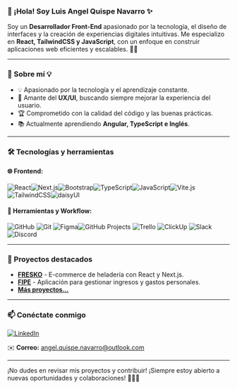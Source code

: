### 👋 ¡Hola! Soy Luis Angel Quispe Navarro ✨

Soy un **Desarrollador Front-End** apasionado por la tecnología, el diseño de interfaces y la creación de experiencias digitales intuitivas. Me especializo en **React, TailwindCSS y JavaScript**, con un enfoque en construir aplicaciones web eficientes y escalables. 🚀✨

---

### 🚀 Sobre mí 💡
- 💡 Apasionado por la tecnología y el aprendizaje constante.
- 🎨 Amante del **UX/UI**, buscando siempre mejorar la experiencia del usuario.
- 🏆 Comprometido con la calidad del código y las buenas prácticas.
- 📚 Actualmente aprendiendo **Angular, TypeScript e Inglés**.

---

### 🛠️ Tecnologías y herramientas

#### 🌐 Frontend:
![React](https://img.shields.io/badge/React-20232A?style=for-the-badge&logo=react&logoColor=61DAFB)![Next.js](https://img.shields.io/badge/Next.js-000000?style=for-the-badge&logo=nextdotjs&logoColor=white)![Bootstrap](https://img.shields.io/badge/Bootstrap-7952B3?style=for-the-badge&logo=bootstrap&logoColor=white)![TypeScript](https://img.shields.io/badge/TypeScript-007ACC?style=for-the-badge&logo=typescript&logoColor=white)![JavaScript](https://img.shields.io/badge/JavaScript-F7DF1E?style=for-the-badge&logo=javascript&logoColor=black)![Vite.js](https://img.shields.io/badge/Vite.js-646CFF?style=for-the-badge&logo=vite&logoColor=white)![TailwindCSS](https://img.shields.io/badge/TailwindCSS-38B2AC?style=for-the-badge&logo=tailwind-css&logoColor=white)![daisyUI](https://img.shields.io/badge/daisyUI-5A67D8?style=for-the-badge&logo=tailwind-css&logoColor=white) 

#### 🔧 Herramientas y Workflow:
![GitHub](https://img.shields.io/badge/GitHub-181717?style=for-the-badge&logo=github&logoColor=white)
![Git](https://img.shields.io/badge/Git-F05032?style=for-the-badge&logo=git&logoColor=white)
![Figma](https://img.shields.io/badge/Figma-F24E1E?style=for-the-badge&logo=figma&logoColor=white)![GitHub Projects](https://img.shields.io/badge/GitHub%20Projects-000000?style=for-the-badge&logo=github&logoColor=white)
![Trello](https://img.shields.io/badge/Trello-0079BF?style=for-the-badge&logo=trello&logoColor=white)
![ClickUp](https://img.shields.io/badge/ClickUp-7B68EE?style=for-the-badge&logo=clickup&logoColor=white)
![Slack](https://img.shields.io/badge/Slack-4A154B?style=for-the-badge&logo=slack&logoColor=white)
![Discord](https://img.shields.io/badge/Discord-5865F2?style=for-the-badge&logo=discord&logoColor=white)

---

### 📌 Proyectos destacados
- **[FRESKO](https://github.com/No-Country-simulation/s21-13-n-webapp)** - E-commerce de heladería con React y Next.js.
- **[FIPE](https://github.com/No-Country-simulation/c23-68-webapp)** - Aplicación para gestionar ingresos y gastos personales.
- **[Más proyectos...](https://github.com/LuiangDev?tab=repositories)**

---

### 📫 Conéctate conmigo
[![LinkedIn](https://img.shields.io/badge/LinkedIn-0077B5?style=for-the-badge&logo=linkedin&logoColor=white)](https://www.linkedin.com/in/luis-angel-quispe)

✉️ **Correo:** angel.quispe.navarro@outlook.com

---

¡No dudes en revisar mis proyectos y contribuir! ¡Siempre estoy abierto a nuevas oportunidades y colaboraciones! 🚀✨💡
